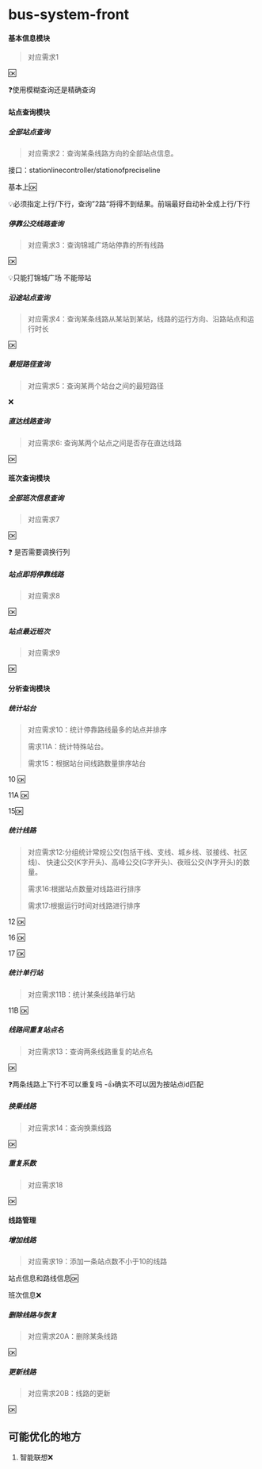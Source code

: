 # bus-system-front

#### 基本信息模块

> 对应需求1

:ok:

:question:使用模糊查询还是精确查询

#### 站点查询模块

#####  全部站点查询

>  对应需求2：查询某条线路方向的全部站点信息。

接口：stationlinecontroller/stationofpreciseline

基本上:ok:

:bulb:必须指定上行/下行，查询”2路“将得不到结果。前端最好自动补全成上行/下行

##### 停靠公交线路查询

> 对应需求3：查询锦城广场站停靠的所有线路

:ok:

:bulb:只能打锦城广场 不能带站

##### 沿途站点查询

> 对应需求4：查询某条线路从某站到某站，线路的运行方向、沿路站点和运行时长

:ok:

##### 最短路径查询

> 对应需求5：查询某两个站台之间的最短路径

:x:

##### 直达线路查询

> 对应需求6: 查询某两个站点之间是否存在直达线路

:ok:



####  班次查询模块
##### 全部班次信息查询
> 对应需求7

:ok:

:question: 是否需要调换行列

##### 站点即将停靠线路
> 对应需求8

:ok:




##### 站点最近班次
> 对应需求9

:ok:

####  分析查询模块
##### 统计站台
>  对应需求10：统计停靠路线最多的站点并排序 
>
> 需求11A：统计特殊站台。
>
> 需求15：根据站台间线路数量排序站台

10 :ok:

11A :ok:

15:ok:

##### 统计线路
>  对应需求12:分组统计常规公交(包括干线、支线、城乡线、驳接线、社区线)、 快速公交(K字开头)、高峰公交(G字开头)、夜班公交(N字开头)的数量。
>
> 需求16:根据站点数量对线路进行排序
>
> 需求17:根据运行时间对线路进行排序

12 :ok:

16 :ok:

17 :ok:

##### 统计单行站

> 对应需求11B：统计某条线路单行站

11B :ok:

##### 线路间重复站点名

> 对应需求13：查询两条线路重复的站点名 

:ok:

:question:两条线路上下行不可以重复吗 -:+1:确实不可以因为按站点id匹配

##### 换乘线路

> 对应需求14：查询换乘线路

:ok:

##### 重复系数

> 对应需求18

:ok:



#### 线路管理

##### 增加线路

> 对应需求19：添加一条站点数不小于10的线路

站点信息和路线信息:ok:

班次信息:x:

##### 删除线路与恢复

> 对应需求20A：删除某条线路

:ok:

##### 更新线路

> 对应需求20B：线路的更新

:ok:

## 可能优化的地方
1. 智能联想:x:

